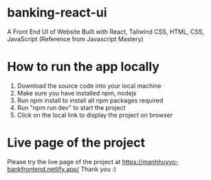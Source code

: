 # banking-react-ui
A Front End UI of Website Built with React, Tailwind CSS, HTML, CSS, JavaScript (Reference from Javascript Mastery)

# How to run the app locally
1. Download the source code into your local machine
2. Make sure you have installed npm, nodejs
3. Run npm install to install all npm packages required
4. Run "npm run dev" to start the project
5. Click on the local link to display the project on browser

# Live page of the project
Please try the live page of the project at https://manhhuyvo-bankfrontend.netlify.app/
Thank you :)
